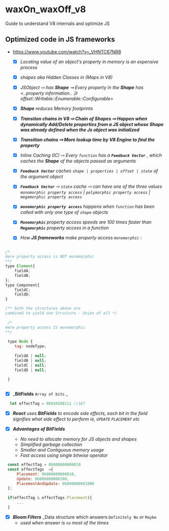 # waxOn_waxOff_v8
Guide to understand V8 internals and optimize JS

## Optimized code in JS frameworks
- https://www.youtube.com/watch?v=_VHNTC67NR8

    - [x] _Locating value of an object's property in memory is an expensive process_
    - [x] _shapes aka Hidden Classes in (Maps in V8)_
    - [x] _JSObject ⇨ has **Shape** ⇝ Every property in the **Shape** has <..property information.. ∋ offset::Writable::Enumerable::Configurable>_
    - [x] _**Shape**_  _reduces Memory footprints_
    - [x] _**Transtion chains in V8 ⇨ Chain of Shapes ⇨ Happen when dynamically Add/Delete properties from a JS object whose Shape was already defined when the Js object was initialized**_
    - [x] _**Transition chains ⇨ More lookup time by V8 Engine to find the property**_ 
    - [x] _Inline Caching (IC) ⇨ Every `function` has a **`Feedback Vector`** , which caches the **Shape** of the objects passed as arguments_
    - [x] _**`Feedback Vector`** caches `shape | properties | offset | state` of the argument object_
    - [x] _**`Feedback Vector`** ⇨ `state` cache  ⇨ can have one of the three values `monomorphic property access` | `polymorphic property access` | `megamorphic property access`_
    
    - [x] _**`monomorphic property access`** happens when `function` has been called with only one type of `shape` objects_
    - [x] _**`Monomorphic`** property access speeds are 100 times faster than **`Megamorphic`** property access in a function_
    - [x] _How **JS frameworks** make property access `monomorphic` :_
```javascript

/*
Here property access is NOT monomorphic
**/
type Element{
    fieldA;
    fieldB;
};
type Component{
    fieldC;
    fieldD;
}

/** both the structures above are 
combined to yield one Structure - Union of all */
 
 /*
Here property access IS monomorphic
**/
 
 type Node {
    tag: nodeType;
    
    fieldA | null;
    fieldB | null;   
    fieldC | null;
    fieldD | null;
    
 }
 

```

  - [x] _**BitFields** `Array of bits` _
  
  ```javascript
    let effectTag = 0b010100111 //167
  
  ```
   - [x] _**React** uses **BitFields** to encode side effects, each bit in the field signifies what side effect to perform_
   _ie, `UPDATE` `PLACEMENT` etc_
   
   - [x] _**Advantages of BitFields**_
        - _No need to allocate memory for JS objects and shapes_
        - _Simplified garbage collection_
        - _Smaller and Contiguous memory usage_
        - _Fast access using single bitwise operator_
   ```javascript
    const effectTag = 0b000000000010
    const effectTags  ={
        Placement: 0b000000000010,
        Update: 0b000000000100,
        PlacementAndUpdate: 0b000000001000
    };
    
    if(effectTag & effectTags.Placement){
        ...
    }
  
  ```
   - [x] _**Bloom Filters**_ _Data structure which answers `Definitely No` or `Maybe`
        - _used when answer is `no` most of the times_
















